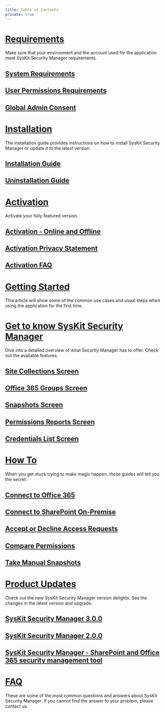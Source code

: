 ```yaml
---
title: Table of Contents
private: true
---
```


# [Requirements](requirements)
Make sure that your environment and the account used for the application meet SysKit Security Manager requirements.
## [System Requirements](system-requirements.md)
## [User Permissions Requirements](user-permissions-requirements.md)
## [Global Admin Consent](global-admin-consent.md)

# [Installation](installation)
The installation guide provides instructions on how to install SysKit Security Manager or update it to the latest version.
## [Installation Guide](installation-guide.md)
## [Uninstallation Guide](uninstallation-guide.md)

# [Activation](activation)
Activate your fully featured version.
## [Activation - Online and Offline](online-offline-activation.md)
## [Activation Privacy Statement](activation-privacy-statement.md)
## [Activation FAQ](activation-faq.md)

# [Getting Started](getting-started)
This article will show some of the common use cases and usual steps when using the application for the first time.
## [](index.md)

# [Get to know SysKit Security Manager](get-to-know-security-manager)
Dive into a detailed overview of what Security Manager has to offer. Check out the available features.
## [Site Collections Screen](site-collections-screen.md)
## [Office 365 Groups Screen](office-365-groups-screen.md)
## [Snapshots Screen](snapshots-screen.md)
## [Permissions Reports Screen](permissions-reports-screen.md)
## [Credentials List Screen](credentials-screen.md)

# [How To](how-to)
When you get stuck trying to make magic happen, these guides will tell you the secret.
## [Connect to Office 365](connect-to-office-365.md)
## [Connect to SharePoint On-Premise](connect-to-sharepoint-on-premise.md)
## [Accept or Decline Access Requests](accept-decline-access-requests.md)
## [Compare Permissions](compare-permissions.md)
## [Take Manual Snapshots](manual-snapshots.md)

# [Product Updates](product-updates)
Check out the new SysKit Security Manager version delights. See the changes in the latest version and upgrade.
## [SysKit Security Manager 3.0.0](security-manager-3-release-note.md)
## [SysKit Security Manager 2.0.0](security-manager-2-release-note.md)
## [SysKit Security Manager - SharePoint and Office 365 security management tool](security-manager-1-release-note.md)

# [FAQ](faq)
These are some of the most common questions and answers about SysKit Security Manager. If you cannot find the answer to your problem, please contact us.
## [](index.md)
